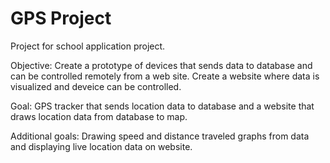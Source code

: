 # GPS Project 

Project for school application project.

Objective: Create a prototype of devices that sends data to database and can be controlled remotely from a web site. Create a website where data is visualized and deveice can be controlled.

Goal: GPS tracker that sends location data to database and a website that draws location data from database to map.

Additional goals: Drawing speed and distance traveled graphs from data and displaying live location data on website.

